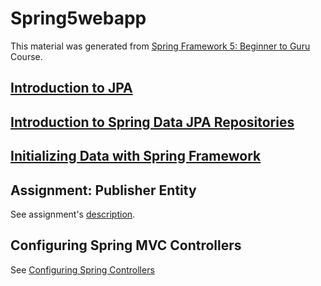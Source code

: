 # Spring5webapp

This material was generated from 
[Spring Framework 5: Beginner to Guru](http://www.udemy.com/course/spring-framework-5-beginner-to-guru) 
Course.

## [Introduction to JPA](docs/md/jpaintroduction.md)

## [Introduction to Spring Data JPA Repositories](docs/md/springdatajpa.md)

## [Initializing Data with Spring Framework](docs/md/initializingdata.md)

## Assignment: Publisher Entity

See assignment's [description](docs/ppts/AssignmentPublisherEntity.pdf).

## Configuring Spring MVC Controllers

See [Configuring Spring Controllers](docs/ppts/AssignmentPublisherEntity.pdf)